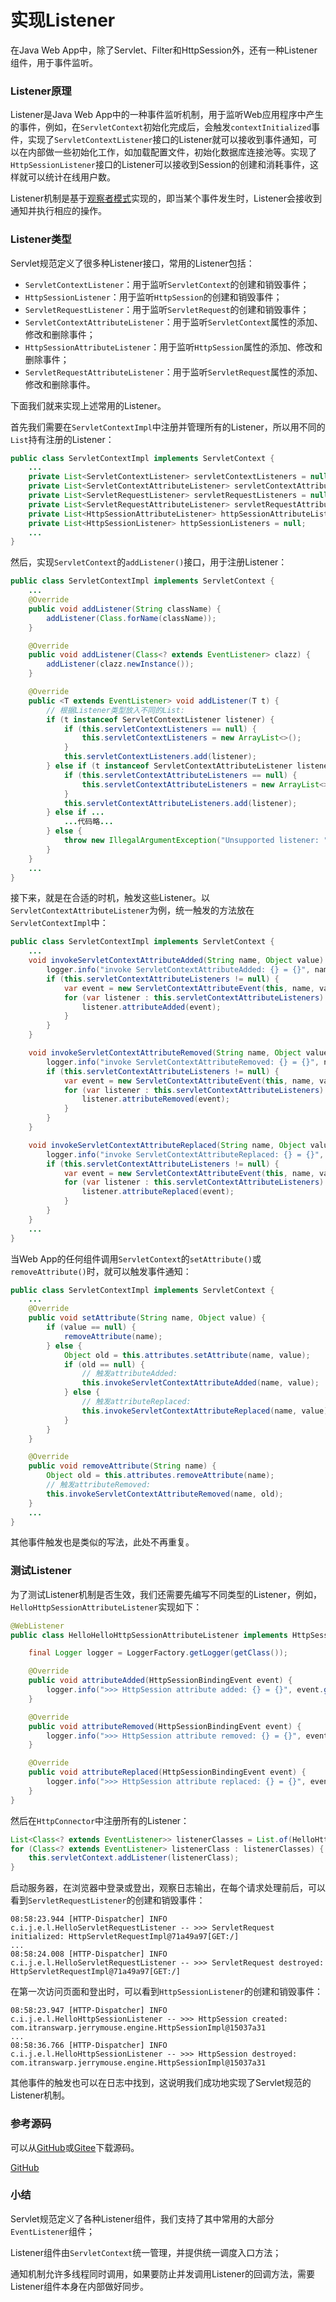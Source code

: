 # 实现Listener

在Java Web App中，除了Servlet、Filter和HttpSession外，还有一种Listener组件，用于事件监听。

### Listener原理

Listener是Java Web App中的一种事件监听机制，用于监听Web应用程序中产生的事件，例如，在`ServletContext`初始化完成后，会触发`contextInitialized`事件，实现了`ServletContextListener`接口的Listener就可以接收到事件通知，可以在内部做一些初始化工作，如加载配置文件，初始化数据库连接池等。实现了`HttpSessionListener`接口的Listener可以接收到Session的创建和消耗事件，这样就可以统计在线用户数。

Listener机制是基于[观察者模式](../../java/fixme)实现的，即当某个事件发生时，Listener会接收到通知并执行相应的操作。

### Listener类型

Servlet规范定义了很多种Listener接口，常用的Listener包括：

- `ServletContextListener`：用于监听`ServletContext`的创建和销毁事件；
- `HttpSessionListener`：用于监听`HttpSession`的创建和销毁事件；
- `ServletRequestListener`：用于监听`ServletRequest`的创建和销毁事件；
- `ServletContextAttributeListener`：用于监听`ServletContext`属性的添加、修改和删除事件；
- `HttpSessionAttributeListener`：用于监听`HttpSession`属性的添加、修改和删除事件；
- `ServletRequestAttributeListener`：用于监听`ServletRequest`属性的添加、修改和删除事件。

下面我们就来实现上述常用的Listener。

首先我们需要在`ServletContextImpl`中注册并管理所有的Listener，所以用不同的`List`持有注册的Listener：

```java
public class ServletContextImpl implements ServletContext {
    ...
    private List<ServletContextListener> servletContextListeners = null;
    private List<ServletContextAttributeListener> servletContextAttributeListeners = null;
    private List<ServletRequestListener> servletRequestListeners = null;
    private List<ServletRequestAttributeListener> servletRequestAttributeListeners = null;
    private List<HttpSessionAttributeListener> httpSessionAttributeListeners = null;
    private List<HttpSessionListener> httpSessionListeners = null;
    ...
}
```

然后，实现`ServletContext`的`addListener()`接口，用于注册Listener：

```java
public class ServletContextImpl implements ServletContext {
    ...
    @Override
    public void addListener(String className) {
        addListener(Class.forName(className));
    }

    @Override
    public void addListener(Class<? extends EventListener> clazz) {
        addListener(clazz.newInstance());
    }

    @Override
    public <T extends EventListener> void addListener(T t) {
        // 根据Listener类型放入不同的List:
        if (t instanceof ServletContextListener listener) {
            if (this.servletContextListeners == null) {
                this.servletContextListeners = new ArrayList<>();
            }
            this.servletContextListeners.add(listener);
        } else if (t instanceof ServletContextAttributeListener listener) {
            if (this.servletContextAttributeListeners == null) {
                this.servletContextAttributeListeners = new ArrayList<>();
            }
            this.servletContextAttributeListeners.add(listener);
        } else if ...
            ...代码略...
        } else {
            throw new IllegalArgumentException("Unsupported listener: " + t.getClass().getName());
        }
    }
    ...
}
```

接下来，就是在合适的时机，触发这些Listener。以`ServletContextAttributeListener`为例，统一触发的方法放在`ServletContextImpl`中：

```java
public class ServletContextImpl implements ServletContext {
    ...
    void invokeServletContextAttributeAdded(String name, Object value) {
        logger.info("invoke ServletContextAttributeAdded: {} = {}", name, value);
        if (this.servletContextAttributeListeners != null) {
            var event = new ServletContextAttributeEvent(this, name, value);
            for (var listener : this.servletContextAttributeListeners) {
                listener.attributeAdded(event);
            }
        }
    }

    void invokeServletContextAttributeRemoved(String name, Object value) {
        logger.info("invoke ServletContextAttributeRemoved: {} = {}", name, value);
        if (this.servletContextAttributeListeners != null) {
            var event = new ServletContextAttributeEvent(this, name, value);
            for (var listener : this.servletContextAttributeListeners) {
                listener.attributeRemoved(event);
            }
        }
    }

    void invokeServletContextAttributeReplaced(String name, Object value) {
        logger.info("invoke ServletContextAttributeReplaced: {} = {}", name, value);
        if (this.servletContextAttributeListeners != null) {
            var event = new ServletContextAttributeEvent(this, name, value);
            for (var listener : this.servletContextAttributeListeners) {
                listener.attributeReplaced(event);
            }
        }
    }
    ...
}
```

当Web App的任何组件调用`ServletContext`的`setAttribute()`或`removeAttribute()`时，就可以触发事件通知：

```java
public class ServletContextImpl implements ServletContext {
    ...
    @Override
    public void setAttribute(String name, Object value) {
        if (value == null) {
            removeAttribute(name);
        } else {
            Object old = this.attributes.setAttribute(name, value);
            if (old == null) {
                // 触发attributeAdded:
                this.invokeServletContextAttributeAdded(name, value);
            } else {
                // 触发attributeReplaced:
                this.invokeServletContextAttributeReplaced(name, value);
            }
        }
    }

    @Override
    public void removeAttribute(String name) {
        Object old = this.attributes.removeAttribute(name);
        // 触发attributeRemoved:
        this.invokeServletContextAttributeRemoved(name, old);
    }
    ...
}
```

其他事件触发也是类似的写法，此处不再重复。

### 测试Listener

为了测试Listener机制是否生效，我们还需要先编写不同类型的Listener，例如，`HelloHttpSessionAttributeListener`实现如下：

```java
@WebListener
public class HelloHelloHttpSessionAttributeListener implements HttpSessionAttributeListener {

    final Logger logger = LoggerFactory.getLogger(getClass());

    @Override
    public void attributeAdded(HttpSessionBindingEvent event) {
        logger.info(">>> HttpSession attribute added: {} = {}", event.getName(), event.getValue());
    }

    @Override
    public void attributeRemoved(HttpSessionBindingEvent event) {
        logger.info(">>> HttpSession attribute removed: {} = {}", event.getName(), event.getValue());
    }

    @Override
    public void attributeReplaced(HttpSessionBindingEvent event) {
        logger.info(">>> HttpSession attribute replaced: {} = {}", event.getName(), event.getValue());
    }
}
```

然后在`HttpConnector`中注册所有的Listener：

```java
List<Class<? extends EventListener>> listenerClasses = List.of(HelloHttpSessionAttributeListener.class, ...);
for (Class<? extends EventListener> listenerClass : listenerClasses) {
    this.servletContext.addListener(listenerClass);
}
```

启动服务器，在浏览器中登录或登出，观察日志输出，在每个请求处理前后，可以看到`ServletRequestListener`的创建和销毁事件：

```plain
08:58:23.944 [HTTP-Dispatcher] INFO  c.i.j.e.l.HelloServletRequestListener -- >>> ServletRequest initialized: HttpServletRequestImpl@71a49a97[GET:/]
...
08:58:24.008 [HTTP-Dispatcher] INFO  c.i.j.e.l.HelloServletRequestListener -- >>> ServletRequest destroyed: HttpServletRequestImpl@71a49a97[GET:/]
```

在第一次访问页面和登出时，可以看到`HttpSessionListener`的创建和销毁事件：

```plain
08:58:23.947 [HTTP-Dispatcher] INFO  c.i.j.e.l.HelloHttpSessionListener -- >>> HttpSession created: com.itranswarp.jerrymouse.engine.HttpSessionImpl@15037a31
...
08:58:36.766 [HTTP-Dispatcher] INFO  c.i.j.e.l.HelloHttpSessionListener -- >>> HttpSession destroyed: com.itranswarp.jerrymouse.engine.HttpSessionImpl@15037a31
```

其他事件的触发也可以在日志中找到，这说明我们成功地实现了Servlet规范的Listener机制。

### 参考源码

可以从[GitHub](https://github.com/michaelliao/jerrymouse/tree/master/step-by-step/listener-support)或[Gitee](https://gitee.com/liaoxuefeng/jerrymouse/tree/master/step-by-step/listener-support)下载源码。

<a class="git-explorer" href="https://github.com/michaelliao/jerrymouse/tree/master/step-by-step/listener-support">GitHub</a>

### 小结

Servlet规范定义了各种Listener组件，我们支持了其中常用的大部分`EventListener`组件；

Listener组件由`ServletContext`统一管理，并提供统一调度入口方法；

通知机制允许多线程同时调用，如果要防止并发调用Listener的回调方法，需要Listener组件本身在内部做好同步。
